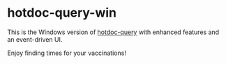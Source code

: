 # hotdoc-query-win

This is the Windows version of [hotdoc-query](https://github.com/norenTM/hotdoc-query) with enhanced features and an event-driven UI.

Enjoy finding times for your vaccinations!
